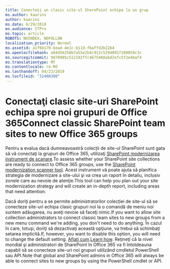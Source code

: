 ```yaml
---
title: Conectaţi un clasic site-ul SharePoint echipa la un grup
ms.author: kaarins
author: kaarins
ms.date: 6/29/2018
ms.audience: ITPro
ms.topic: article
ROBOTS: NOINDEX, NOFOLLOW
localization_priority: Normal
ms.assetid: a1f6b170-bead-4e1c-b119-f6affd2b2264
ms.openlocfilehash: a04d56256bfa55e2b4c912c5294891f109059c3c
ms.sourcegitcommit: 9d78905c512192ffc4675468abd2efc5f2e4baf4
ms.translationtype: MT
ms.contentlocale: ro-RO
ms.lasthandoff: 04/23/2019
ms.locfileid: "32408300"
---
```

# <a name="connect-classic-sharepoint-team-sites-to-new-office-365-groups"></a><span data-ttu-id="01986-102">Conectaţi clasic site-uri SharePoint echipa spre noi grupuri de Office 365</span><span class="sxs-lookup"><span data-stu-id="01986-102">Connect classic SharePoint team sites to new Office 365 groups</span></span>

<span data-ttu-id="01986-103">Pentru a evalua dacă dumneavoastră colecții de site-ul SharePoint sunt gata să vă conectaţi la grupuri de Office 365, utilizaţi [SharePoint modernizarea instrument de scanare](https://go.microsoft.com/fwlink/?linkid=873066).</span><span class="sxs-lookup"><span data-stu-id="01986-103">To assess whether your SharePoint site collections are ready to connect to Office 365 groups, use the [SharePoint modernization scanner tool](https://go.microsoft.com/fwlink/?linkid=873066).</span></span> <span data-ttu-id="01986-104">Acest instrument vă poate ajuta să planifica strategia de modernizare a site-ului şi va crea un raport în detaliu, inclusiv zonele care au nevoie de atenţie.</span><span class="sxs-lookup"><span data-stu-id="01986-104">This tool can help you plan out your site modernization strategy and will create an in-depth report, including areas that need attention.</span></span>
  
<span data-ttu-id="01986-105">Dacă doriţi pentru a se permite administratorilor colecției de site-ul să se conecteze site-uri echipa clasic grupuri noi la o comandă de meniu noi suntem adăugarea, nu aveţi nevoie să faceţi nimic.</span><span class="sxs-lookup"><span data-stu-id="01986-105">If you want to allow site collection administrators to connect classic team sites to new groups from a new menu command we're adding, you don't need to do anything.</span></span> <span data-ttu-id="01986-106">În cazul în care, totuşi, doriţi să dezactivaţi această opţiune, va trebui să schimbaţi setarea implicită.</span><span class="sxs-lookup"><span data-stu-id="01986-106">If, however, you want to disable this option, you will need to change the default setting.</span></span> <span data-ttu-id="01986-107">[Aflaţi cum](https://go.microsoft.com/fwlink/?linkid=2004316).</span><span class="sxs-lookup"><span data-stu-id="01986-107">[Learn how](https://go.microsoft.com/fwlink/?linkid=2004316).</span></span> <span data-ttu-id="01986-108">Reţineţi că la nivel mondial şi administratori de SharePoint în Office 365 va fi întotdeauna capabil să se conecteze site-uri noi grupuri utilizând cmdletul PowerShell sau API.</span><span class="sxs-lookup"><span data-stu-id="01986-108">Note that global and SharePoint admins in Office 365 will always be able to connect sites to new groups by using the PowerShell cmdlet or API.</span></span>
  

